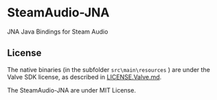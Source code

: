 # SteamAudio-JNA
JNA Java Bindings for Steam Audio


## License

The native binaries (in the subfolder `src\main\resources` ) are under the Valve SDK license, as described in [LICENSE.Valve.md](https://github.com/justjanne/SteamAudio-Java/blob/master/LICENSE.Valve.md).

The SteamAudio-JNA are under MIT License.